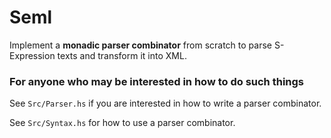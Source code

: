 # Seml

Implement a **monadic parser combinator** from scratch to parse S-Expression texts and transform it into XML.

### For anyone who may be interested in how to do such things
See `Src/Parser.hs` if you are interested in how to write a parser combinator.

See `Src/Syntax.hs` for how to use a parser combinator.
